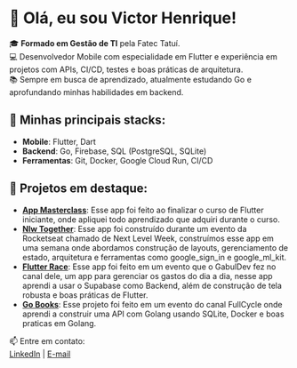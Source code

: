 # 👋 Olá, eu sou Victor Henrique!

🎓 **Formado em Gestão de TI** pela Fatec Tatuí.  
💻 Desenvolvedor Mobile com especialidade em Flutter e experiência em projetos com APIs, CI/CD, testes e boas práticas de arquitetura.  
📚 Sempre em busca de aprendizado, atualmente estudando Go e aprofundando minhas habilidades em backend.  

## 🚀 Minhas principais stacks:
- **Mobile**: Flutter, Dart
- **Backend**: Go, Firebase, SQL (PostgreSQL, SQLite)
- **Ferramentas**: Git, Docker, Google Cloud Run, CI/CD

## 🌟 Projetos em destaque:
- **[App Masterclass](https://github.com/VitiNho-Dev/appmasterclass)**: Esse app foi feito ao finalizar o curso de Flutter iniciante, onde apliquei todo aprendizado que adquiri durante o curso.
- **[Nlw Together](https://github.com/VitiNho-Dev/nlw-Together)**: Esse app foi construído durante um evento da Rocketseat chamado de Next Level Week, construímos esse app em uma semana onde abordamos construção de layouts, gerenciamento de estado, arquitetura e ferramentas como google_sign_in e google_ml_kit.
- **[Flutter Race](https://github.com/VitiNho-Dev/FlutterRace)**: Esse app foi feito em um evento que o GabulDev fez no canal dele, um app para gerenciar os gastos do dia a dia, nesse app aprendi a usar o Supabase como Backend, além de construção de tela robusta e boas práticas de Flutter.
- **[Go Books](https://github.com/VitiNho-Dev/gobooks)**: Esse projeto foi feito em um evento do canal FullCycle onde aprendi a construir uma API com Golang usando SQLite, Docker e boas praticas em Golang.

📫 Entre em contato:  
[LinkedIn](https://www.linkedin.com/in/victor-dev-mobile) | [E-mail](victorhenrique121413@gmail.com)

